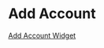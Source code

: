 # Add Account

[Add Account Widget](https://raw.githubusercontent.com/Fiserv/alldata/develop/docs/documentation/pdfs/Add%20Account%20Widget.pdf)